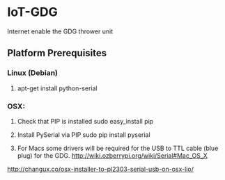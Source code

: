 IoT-GDG
========

Internet enable the GDG thrower unit

Platform Prerequisites 
----------------------

### Linux (Debian)

1) apt-get install python-serial

### OSX:

1) Check that PIP is installed
sudo easy_install pip

2) Install PySerial via PIP
sudo pip install pyserial

3) For Macs some drivers will be required for the USB to TTL cable (blue plug) for the GDG.
  http://wiki.ozberrypi.org/wiki/Serial#Mac_OS_X
  
  http://changux.co/osx-installer-to-pl2303-serial-usb-on-osx-lio/


